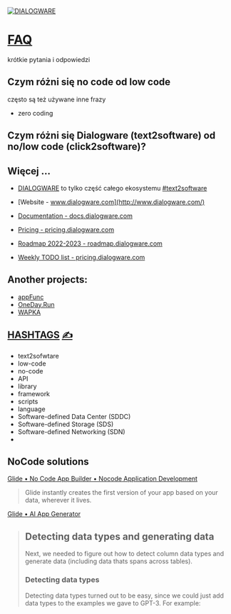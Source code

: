 [![DIALOGWARE](http://logo.dialogware.com/dialogware-2lines.png)](http://roadmap.dialogware.com/)

# [FAQ](http://faq.dialogware.com) 

krótkie pytania i odpowiedzi

## Czym różni się no code od low code

często są też używane inne frazy

+ zero coding


## Czym różni się Dialogware (text2software) od no/low code (click2software)?



















## Więcej ...

+ [DIALOGWARE](https://www.dialogware.com/) to tylko część całego ekosystemu [#text2software](http://text.to.software)


+ [Website - www.dialogware.com](http://www.dialogware.com/)
+ [Documentation - docs.dialogware.com](http://docs.dialogware.com/)
+ [Pricing - pricing.dialogware.com](http://pricing.dialogware.com/)
+ [Roadmap 2022-2023 - roadmap.dialogware.com](http://roadmap.dialogware.com/)
+ [Weekly TODO list - pricing.dialogware.com](http://todo.dialogware.com/)


## Another projects:

+ [appFunc](https://github.com/orgs/appfunc/repositories)
+ [OneDay.Run](https://github.com/orgs/oneday-run/repositories)
+ [WAPKA](https://github.com/wapka-pl)

## [HASHTAGS](https://github.com/dialogware/docs/blob/main/DOCS/TAGS.md) [<span style='font-size:20px;'>&#x270D;</span>](https://github.com/dialogware/docs/edit/main/DOCS/TAGS.md)

+ text2sofwtare
+ low-code
+ no-code
+ API
+ library
+ framework
+ scripts
+ language
+ Software-defined Data Center (SDDC)
+ Software-defined Storage (SDS)
+ Software-defined Networking (SDN)
+ 


## NoCode solutions

[Glide • No Code App Builder • Nocode Application Development](https://www.glideapps.com/)

> Glide instantly creates the first version of your app based on your data, wherever it lives.

[Glide • AI App Generator](https://www.glideapps.com/research/ai-generator)

> ## Detecting data types and generating data
> 
> Next, we needed to figure out how to detect column data types and generate data (including data thats spans across tables).
> 
> ### Detecting data types
> 
> Detecting data types turned out to be easy, since we could just add data types to the examples we gave to GPT-3. For example:
> 
